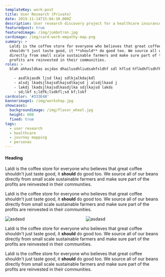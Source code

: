 ```yaml
---
templateKey: work-post
title: User Research (Private)
date: 2019-11-14T15:04:10.000Z
description: User research discovery project for a healthcare insurance provider
featuredpost: true
featuredimage: /img/jumbotron.jpg
cardimage: /img/card-work-empathy-map.png
summary: >
  Laldi is the coffee store for everyone who believes that great coffee
  shouldn't just taste good, it **should** do good too. We source all of our beans
  directly from small scale sustainable farmers and make sure part of the
  profits are reinvested in their communities.
roles: >
  blah ahhasldkas asjdas dhailusdhliudsahfsldhf sdl hflsd hflkdhflsdhfkjsdhfjks dhfkjhdsjhksdfskdjhf
  
    - asdlkjasdk ljsd lkaj sdlkjalkdajkdl
    - alsdj lkadsjlkajsdlkajsdlkajsd j alsdjlkasd j
    - lakdj lkadsjlkajsdlkasdjlka sdjlkajsd lakds
    - sd;lkf s;ldfk;lsdkfl;sd kf;lskf
cardcolor: '#333E48'
bannerimage1: /img/workshop.jpg
showcase1: 
  backgroundimage: /img/flavor_wheel.jpg
  height: 600
  fixed: true
tags:
  - user research
  - healthcare
  - journey mapping
  - personas
---
```

#### Heading
 Laldi is the coffee store for everyone who believes that great coffee
  shouldn't just taste good, it **should** do good too. We source all of our beans
  directly from small scale sustainable farmers and make sure part of the
  profits are reinvested in their communities.

   Laldi is the coffee store for everyone who believes that great coffee
  shouldn't just taste good, it **should** do good too. We source all of our beans
  directly from small scale sustainable farmers and make sure part of the
  profits are reinvested in their communities.

<div class="columns">
  <div class="column is-6">
    <img srcset="/img/card-work-empathy-map.png" alt="asdasd" />
  </div>
  <div class="column is-6">
    <img srcset="/img/card-work-storyboards.png" alt="asdasd" />
  </div>
</div>

   Laldi is the coffee store for everyone who believes that great coffee
  shouldn't just taste good, it **should** do good too. We source all of our beans
  directly from small scale sustainable farmers and make sure part of the
  profits are reinvested in their communities.

   Laldi is the coffee store for everyone who believes that great coffee
  shouldn't just taste good, it **should** do good too. We source all of our beans
  directly from small scale sustainable farmers and make sure part of the
  profits are reinvested in their communities.

